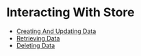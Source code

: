 # Interacting With Store

- [Creating And Updating Data](store/creating-and-updating-data.md)
- [Retrieving Data](store/retrieving-data.md)
- [Deleting Data](store/deleting-data.md)
